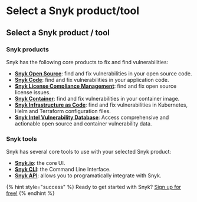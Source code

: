 # Select a Snyk product/tool

## Select a Snyk product / tool

### Snyk products

Snyk has the following core products to fix and find vulnerabilities:

* [**Snyk Open Source**](snyk-open-source/open-source-basics): find and fix vulnerabilities in your open source code.
* [**Snyk Code**](snyk-code): find and fix vulnerabilities in your application code.
* [**Snyk License Compliance Management**](snyk-open-source): find and fix open source license issues.
* [**Snyk Container**](snyk-container): find and fix vulnerabilities in your container image.
* [**Snyk Infrastructure as Code**](snyk-infrastructure-as-code): find and fix vulnerabilities in Kubernetes, Helm and Terraform configuration files.
* [**Snyk Intel Vulnerability Database**](https://snyk.io/product/vulnerability-database/): Access comprehensive and actionable open source and container vulnerability data.

### Snyk tools

Snyk has several core tools to use with your selected Snyk product:

* [**Snyk.io**](https://support.snyk.io/hc/en-us): the core UI.
* [**Snyk CLI**](snyk-cli): the Command Line Interface.
* [**Snyk API**](https://support.snyk.io/hc/en-us/categories/360000665657-Snyk-API): allows you to programatically integrate with Snyk.

{% hint style="success" %}
Ready to get started with Snyk? [Sign up for free!](https://snyk.io/login?cta=sign-up&loc=footer&page=support_docs_page)
{% endhint %}

